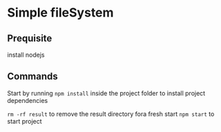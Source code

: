 # Simple fileSystem
## Prequisite
install nodejs

## Commands

Start by running `npm install` inside the project folder to install project dependencies

`rm -rf result` to remove the result directory fora fresh start
`npm start` to start project

